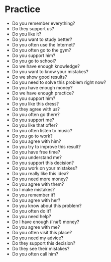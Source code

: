 # Practice

* Do you remember everything?
* Do they support us?
* Do you like it?
* Do you want to study better?
* Do you often use the Internet?
* Do you often go to the gym?
* Do you support him?
* Do you go to school?
* Do we have enough knowledge?
* Do you want to know your mistakes?
* Do we show good results?
* Do you need to solve this problem right now?
* Do you have enough money?
* Do we have enough practice?
* Do you support him?
* Do you like this dress?
* Do they agree with us?
* Do you often go there?
* Do you support me?
* Do you like that offer?
* Do you often listen to music?
* Do you go to work?
* Do you agree with him?
* Do you try to improve this result?
* Do you have free time?
* Do you understand me?
* Do you support this decision?
* Do you work on your mistakes?
* Do you really like this idea?
* Do you need more money?
* Do you agree with them?
* Do I make mistakes?
* Do you remember it?
* Do you agree with her?
* Do you know about this problem?
* Do you often do it?
* Do you need help?
* Do I have enough (iˈnəf) money?
* Do you agree with me?
* Do you often visit this place?
* Do you need my advice?
* Do they support this decision?
* Do they see their mistakes?
* Do you often call him?
